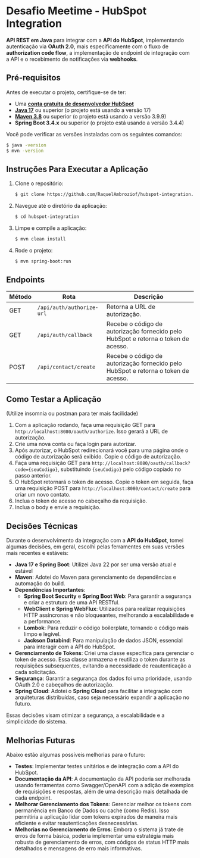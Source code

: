 # Desafio Meetime - HubSpot Integration

**API REST em Java** para integrar com a **API do HubSpot**, implementando autenticação via **OAuth 2.0**, mais especificamente com o fluxo de **authorization code flow**, a implementação de endpoint de integração com a API e o recebimento de notificações via **webhooks**.

## Pré-requisitos

Antes de executar o projeto, certifique-se de ter:

- Uma **[conta gratuita de desenvolvedor HubSpot](https://app.hubspot.com/signup-hubspot/developers?step=landing_page)**
- **[Java 17](https://www.oracle.com/java/technologies/javase/jdk17-archive-downloads.html)** ou superior (o projeto está usando a versão 17)
- **[Maven 3.8](https://maven.apache.org/download.cgi)** ou superior (o projeto está usando a versão 3.9.9)
- **Spring Boot 3.4.x** ou superior (o projeto está usando a versão 3.4.4)

Você pode verificar as versões instaladas com os seguintes comandos:
```bash
$ java -version
$ mvn -version
```

## Instruções Para Executar a Aplicação

1. Clone o repositório:
   ```bash
   $ git clone https://github.com/RaquelAmbroziof/hubspot-integration.git
   ```
2. Navegue até o diretório da aplicação:
   ```bash
   $ cd hubspot-integration
   ```
3. Limpe e compile a aplicação:
   ```bash
   $ mvn clean install
   ```
4. Rode o projeto:
   ```bash
   $ mvn spring-boot:run
   ```
## Endpoints

| Método | Rota                      | Descrição                                                         |
|--------|---------------------------|-------------------------------------------------------------------|
| GET    | `/api/auth/authorize-url` | Retorna a URL de autorização.                                     |
| GET    | `/api/auth/callback`      | Recebe o código de autorização fornecido pelo HubSpot e retorna o token de acesso. |
| POST    | `/api/contact/create`     | Recebe o código de autorização fornecido pelo HubSpot e retorna o token de acesso. |

## Como Testar a Aplicação
(Utilize insomnia ou postman para ter mais facilidade)

1. Com a aplicação rodando, faça uma requisição GET para `http://localhost:8080/oauth/authorize`. Isso gerará a URL de autorização.
2. Crie uma nova conta ou faça login para autorizar.
3. Após autorizar, o HubSpot redirecionará você para uma página onde o código de autorização será exibido. Copie o código de autorização.
5. Faça uma requisição GET para `http://localhost:8080/oauth/callback?code={seuCodigo}`, substituindo `{seuCodigo}` pelo código copiado no passo anterior.
6. O HubSpot retornará o token de acesso. Copie o token em seguida, faça uma requisição POST para `http://localhost:8080/contact/create` para criar um novo contato.
7. Inclua o token de acesso no cabeçalho da requisição.
8. Inclua o body e envie a requisição.

## Decisões Técnicas

Durante o desenvolvimento da integração com a **API do HubSpot**, tomei algumas decisões, em geral, escolhi pelas ferramentes em suas versões mais recentes e estáveis:

- **Java 17 e Spring Boot**: Utilizei Java 22 por ser uma versão atual e estável
- **Maven**: Adotei do Maven para gerenciamento de dependências e automação do build.
- **Dependências Importantes**:
   - **Spring Boot Security** e **Spring Boot Web**: Para garantir a segurança e criar a estrutura de uma API RESTful.
   - **WebClient e Spring WebFlux**: Utilizados para realizar requisições HTTP assíncronas e não bloqueantes, melhorando a escalabilidade e a performance.
   - **Lombok**: Para reduzir o código boilerplate, tornando o código mais limpo e legível.
   - **Jackson Databind**: Para manipulação de dados JSON, essencial para interagir com a API do HubSpot.
- **Gerenciamento de Tokens**: Criei uma classe específica para gerenciar o token de acesso. Essa classe armazena e reutiliza o token durante as requisições subsequentes, evitando a necessidade de reautenticação a cada solicitação.
- **Segurança**: Garantir a segurança dos dados foi uma prioridade, usando OAuth 2.0 e cabeçalhos de autorização.
- **Spring Cloud**: Adotei o **Spring Cloud** para facilitar a integração com arquiteturas distribuídas, caso seja necessário expandir a aplicação no futuro.

Essas decisões visam otimizar a segurança, a escalabilidade e a simplicidade do sistema.

## Melhorias Futuras

Abaixo estão algumas possíveis melhorias para o futuro:

- **Testes**:  Implementar testes unitários e de integração com a API do HubSpot.
- **Documentação da API**: A documentação da API poderia ser melhorada usando ferramentas como Swagger/OpenAPI com a adição de exemplos de requisições e respostas, além de uma descrição mais detalhada de cada endpoint.
- **Melhorar Gerenciamento dos Tokens**: Gerenciar melhor os tokens com permanência em Banco de Dados ou cache (como Redis). Isso permitiria a aplicação lidar com tokens expirados de maneira mais eficiente e evitar reautenticações desnecessárias.
- **Melhorias no Gerenciamento de Erros**: Embora o sistema já trate de erros de forma básica, poderia implementar uma estratégia mais robusta de gerenciamento de erros, com códigos de status HTTP mais detalhados e mensagens de erro mais informativas.